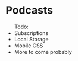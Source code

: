 # Podcasts
<ul>Todo:
<li>Subscriptions</li>
<li>Local Storage</li>
<li>Mobile CSS</li>
<li>More to come probably</li>
</ul>
